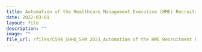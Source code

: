 ```yaml
---
title: Automation of the Healthcare Management Executive (HME) Recruitment Process
date: 2022-03-01
layout: file
description: ""
image: ""
file_url: /files/C594_SHHQ_SHM 2021_Automation of the HME Recruitment Process.pdf
---
```

